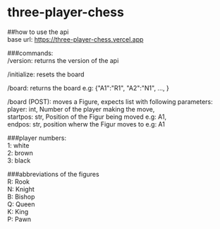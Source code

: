 # three-player-chess  
  
##how to use the api  
base url: https://three-player-chess.vercel.app  
  
###commands:  
/version: returns the version of the api  
  
/initialize: resets the board  
  
/board: returns the board e.g: {"A1":"R1", "A2":"N1", ..., }  
  
/board (POST): moves a Figure, expects list with following parameters:  
player: int, Number of the player making the move,  
startpos: str, Position of the Figur being moved e.g: A1,  
endpos: str, position wherw the Figur moves to e.g: A1  
  
###player numbers:  
1: white  
2: brown  
3: black  
  
###abbreviations of the figures  
R: Rook  
N: Knight  
B: Bishop  
Q: Queen  
K: King  
P: Pawn  
